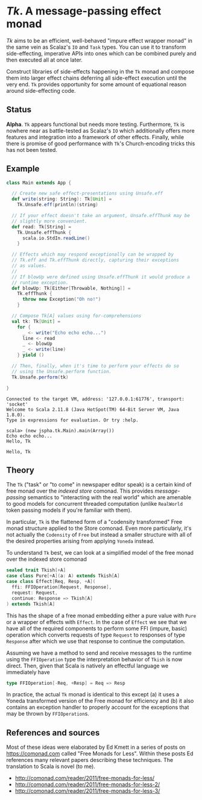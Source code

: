
# *Tk*. A message-passing effect monad

*Tk* aims to be an efficient, well-behaved "impure effect wrapper 
monad" in the same vein as Scalaz's `IO` and `Task` types. You can 
use it to transform side-effecting, imperative APIs into ones which 
can be combined purely and then executed all at once later.

Construct libraries of side-effects happening in the `Tk` monad and
compose them into larger effect chains deferring all side-effect
execution until the very end. `Tk` provides opportunity for
some amount of equational reason around side-effecting code.

## Status

**Alpha**. `Tk` appears functional but needs more testing. 
Furthermore, `Tk` is nowhere near as battle-tested as Scalaz's `IO`
which additionally offers more features and integration into a 
framework of other effects. Finally, while there is promise of good 
performance with `Tk`'s Church-encoding tricks this has not been
tested.

## Example

```scala
class Main extends App {

  // Create new safe effect-presentations using Unsafe.eff
  def write(string: String): Tk[Unit] =
    Tk.Unsafe.eff(println)(string)

  // If your effect doesn't take an argument, Unsafe.effThunk may be
  // slightly more convenient.
  def read: Tk[String] =
    Tk.Unsafe.effThunk {
      scala.io.StdIn.readLine()
    }

  // Effects which may respond exceptionally can be wrapped by
  // Tk.eff and Tk.effThunk directly, capturing their exceptions
  // as values.
  //
  // If blowUp were defined using Unsafe.effThunk it would produce a
  // runtime exception.
  def blowUp: Tk[Either[Throwable, Nothing]] =
    Tk.effThunk {
      throw new Exception("Oh no!")
    }

  // Compose Tk[A] values using for-comprehensions
  val tk: Tk[Unit] =
    for {
      _ <- write("Echo echo echo...")
      line <- read
      _ <- blowUp
      _ <- write(line)
    } yield ()

  // Then, finally, when it's time to perform your effects do so
  // using the Unsafe.perform function.
  Tk.Unsafe.perform(tk)

}
```

```
Connected to the target VM, address: '127.0.0.1:61776', transport: 'socket'
Welcome to Scala 2.11.8 (Java HotSpot(TM) 64-Bit Server VM, Java 1.8.0).
Type in expressions for evaluation. Or try :help.

scala> (new jspha.tk.Main).main(Array())
Echo echo echo...
Hello, Tk

Hello, Tk
```

## Theory

The `Tk` ("task" or "to come" in newspaper editor speak) is a 
certain kind of free monad over the *indexed store* 
comonad. This provides *message-passing* semantics to "interacting 
with the real world" which are amenable to good models for 
concurrent threaded computation (unlike `RealWorld` token passing 
models if you're familiar with them).

In particular, `Tk` is the flattened form of a "codensity 
transformed" Free monad structure applied to the Store comonad. 
Even more particularly, it's not actually the `Codensity` of `Free`
but instead a smaller structure with all of the desired properties 
arising from applying `Yoneda` instead.

To understand `Tk` best, we can look at a simplified model of
the free monad over the indexed store comonad

```scala
sealed trait Tkish[+A]
case class Pure[+A](a: A) extends Tkish[A]
case class Effect[Req, Resp, +A](
  ffi: FFIOperation[Request, Response],
  request: Request,
  continue: Response => Tkish[A]
) extends Tkish[A]
```

This has the shape of a free monad embedding either a pure value 
with `Pure` or a wrapper of effects with `Effect`. In the case of 
`Effect` we see that we have all of the required components to 
perform some FFI (impure, basic) operation which converts requests 
of type `Request` to responses of type `Response` after which we use
that response to continue the computation.

Assuming we have a method to send and receive messages to the 
runtime using the `FFIOperation` type the interpretation behavior of 
`Tkish` is now direct. Then, given that Scala is natively an 
effectful language we immediately have

```scala
type FFIOperation[-Req, +Resp] = Req => Resp
```

In practice, the actual `Tk` monad is identical to this except (a)
it uses a Yoneda transformed version of the Free monad for 
efficiency and (b) it also contains an exception handler to properly
account for the exceptions that may be thrown by `FFIOperation`s.

## References and sources

Most of these ideas were elaborated by Ed Kmett in a series of posts 
on https://comonad.com called "Free Monads for Less". Within these 
posts Ed references many relevant papers describing these techniques.
The translation to Scala is novel (to me).

- http://comonad.com/reader/2011/free-monads-for-less/
- http://comonad.com/reader/2011/free-monads-for-less-2/
- http://comonad.com/reader/2011/free-monads-for-less-3/
